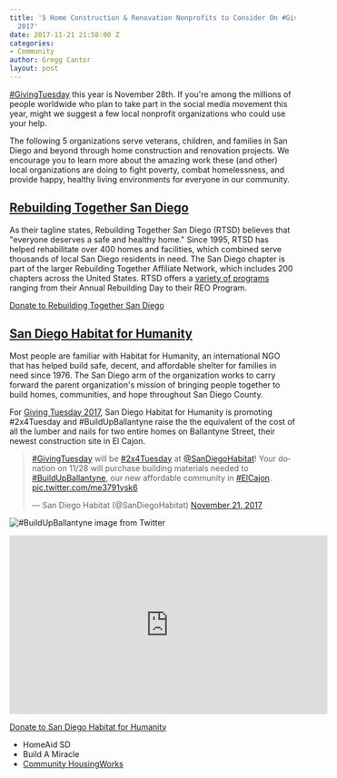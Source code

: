 ```yaml
---
title: '5 Home Construction & Renovation Nonprofits to Consider On #GivingTuesday
  2017'
date: 2017-11-21 21:58:00 Z
categories:
- Community
author: Gregg Cantor
layout: post
---
```


[#GivingTuesday](https://www.givingtuesday.org/) this year is November 28th. If you're among the millions of people worldwide who plan to take part in the social media movement this year, might we suggest a few local nonprofit organizations who could use your help.

The following 5 organizations serve veterans, children, and families in San Diego and beyond through home construction and renovation projects. We encourage you to learn more about the amazing work these (and other) local organizations are doing to fight poverty, combat homelessness, and provide happy, healthy living environments for everyone in our community.

## [Rebuilding Together San Diego](http://www.rebuildingtogethersd.org/)

As their tagline states, Rebuilding Together San Diego (RTSD) believes that "everyone deserves a safe and healthy home." Since 1995, RTSD has helped rehabilitate over 400 homes and facilities, which combined serve thousands of local San Diego residents in need. The San Diego chapter is part of the larger Rebuilding Together Affiliate Network, which includes 200 chapters across the United States. RTSD offers a [variety of programs](http://www.rebuildingtogethersd.org/what-we-do/) ranging from their Annual Rebuilding Day to their REO Program.

<a href="http://www.rebuildingtogethersd.org/donate.html" class="button default" style="margin-top:1rem;">Donate to Rebuilding Together San Diego</a>

## [San Diego Habitat for Humanity](https://www.sandiegohabitat.org/)

Most people are familiar with Habitat for Humanity, an international NGO that has helped build safe, decent, and affordable shelter for families in need since 1976. The San Diego arm of the organization works to carry forward the parent organization's mission of bringing people together to build homes, communities, and hope throughout San Diego County.

For [Giving Tuesday 2017](https://www.sandiegohabitat.org/Support-Us/Make-a-Donation/Giving-Tuesday-2017), San Diego Habitat for Humanity is promoting #2x4Tuesday and #BuildUpBallantyne raise the the equivalent of the cost of all the lumber and nails for two entire homes on Ballantyne Street, their newest construction site in El Cajon.

<blockquote class="twitter-tweet" data-lang="en"><p lang="en" dir="ltr"><a href="https://twitter.com/hashtag/GivingTuesday?src=hash&amp;ref_src=twsrc%5Etfw">#GivingTuesday</a> will be <a href="https://twitter.com/hashtag/2x4Tuesday?src=hash&amp;ref_src=twsrc%5Etfw">#2x4Tuesday</a> at <a href="https://twitter.com/SanDiegoHabitat?ref_src=twsrc%5Etfw">@SanDiegoHabitat</a>! Your donation on 11/28 will purchase building materials needed to <a href="https://twitter.com/hashtag/BuildUpBallantyne?src=hash&amp;ref_src=twsrc%5Etfw">#BuildUpBallantyne</a>, our new affordable community in <a href="https://twitter.com/hashtag/ElCajon?src=hash&amp;ref_src=twsrc%5Etfw">#ElCajon</a>. <a href="https://t.co/me3791ysk6">pic.twitter.com/me3791ysk6</a></p>&mdash; San Diego Habitat (@SanDiegoHabitat) <a href="https://twitter.com/SanDiegoHabitat/status/933064907938869248?ref_src=twsrc%5Etfw">November 21, 2017</a></blockquote>
<script async src="https://platform.twitter.com/widgets.js" charset="utf-8"></script>

![#BuildUpBallantyne image from Twitter](https://pbs.twimg.com/media/DPLphbeVoAAz_gB.png "#BuildUpBallantyne #2x4Tuesday")

<div class="flex-video">
  <iframe width="560" height="315" src="https://www.youtube.com/embed/y5DKldQvlvc?rel=0" frameborder="0" allowfullscreen></iframe>
</div>

<a href="https://www.sandiegohabitat.org/Support-Us/Make-a-Donation" class="button default" style="margin-top:1rem;">Donate to San Diego Habitat for Humanity</a>


- HomeAid SD
- Build A Miracle
- [Community HousingWorks](http://chworks.org/)
